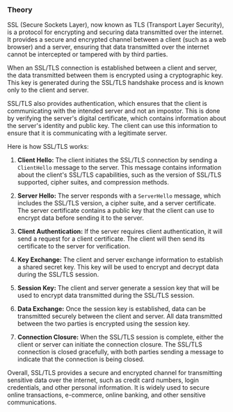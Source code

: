### Theory

SSL (Secure Sockets Layer), now known as TLS (Transport Layer Security), is a protocol for encrypting and securing data transmitted over the internet. It provides a secure and encrypted channel between a client (such as a web browser) and a server, ensuring that data transmitted over the internet cannot be intercepted or tampered with by third parties.

When an SSL/TLS connection is established between a client and server, the data transmitted between them is encrypted using a cryptographic key. This key is generated during the SSL/TLS handshake process and is known only to the client and server.

SSL/TLS also provides authentication, which ensures that the client is communicating with the intended server and not an impostor. This is done by verifying the server's digital certificate, which contains information about the server's identity and public key. The client can use this information to ensure that it is communicating with a legitimate server.

Here is how SSL/TLS works:

1. **Client Hello:** The client initiates the SSL/TLS connection by sending a `ClientHello` message to the server. This message contains information about the client's SSL/TLS capabilities, such as the version of SSL/TLS supported, cipher suites, and compression methods.

2. **Server Hello:** The server responds with a `ServerHello` message, which includes the SSL/TLS version, a cipher suite, and a server certificate. The server certificate contains a public key that the client can use to encrypt data before sending it to the server.

3. **Client Authentication:** If the server requires client authentication, it will send a request for a client certificate. The client will then send its certificate to the server for verification.

4. **Key Exchange:** The client and server exchange information to establish a shared secret key. This key will be used to encrypt and decrypt data during the SSL/TLS session.

5. **Session Key:** The client and server generate a session key that will be used to encrypt data transmitted during the SSL/TLS session.

6. **Data Exchange:** Once the session key is established, data can be transmitted securely between the client and server. All data transmitted between the two parties is encrypted using the session key.

7. **Connection Closure:** When the SSL/TLS session is complete, either the client or server can initiate the connection closure. The SSL/TLS connection is closed gracefully, with both parties sending a message to indicate that the connection is being closed.

Overall, SSL/TLS provides a secure and encrypted channel for transmitting sensitive data over the internet, such as credit card numbers, login credentials, and other personal information. It is widely used to secure online transactions, e-commerce, online banking, and other sensitive communications.
